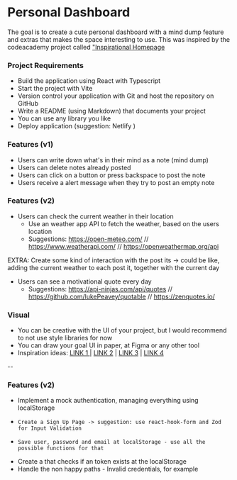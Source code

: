 # Personal Dashboard 

The goal is to create a cute personal dashboard with a mind dump feature and extras that makes the space interesting to use. This was inspired by the codeacademy project called ["Inspirational Homepage](https://www.codecademy.com/projects/portfolio/inspirational-homepage)


### Project Requirements

- Build the application using React with Typescript 
- Start the project with Vite 
- Version control your application with Git and host the repository on GitHub
- Write a README (using Markdown) that documents your project
- You can use any library you like
- Deploy application (suggestion: Netlify )


### Features (v1)

- Users can write down what's in their mind as a note (mind dump)
- Users can delete notes already posted 
- Users can click on a button or press backspace to post the note 
- Users receive a alert message when they try to post an empty note 

### Features (v2)
- Users can check the current weather in their location
    - Use an weather app API to fetch the weather, based on the users location 
    - Suggestions: https://open-meteo.com/ // https://www.weatherapi.com/ // https://openweathermap.org/api

EXTRA: Create some kind of interaction with the post its -> could be like, adding the current weather to each post it, together with the current day 

- Users can see a motivational quote every day 
    - Suggestions: https://api-ninjas.com/api/quotes // https://github.com/lukePeavey/quotable // https://zenquotes.io/
 
### Visual 
- You can be creative with the UI of your project, but I would recommend to not use style libraries for now 
- You can draw your goal UI in paper, at Figma or any other tool 
- Inspiration ideas: [LINK 1 ](https://site.xtiles.app/wp-content/uploads/2024/04/brain_dump.webp) | [LINK 2](https://goofy-hopper-a9bd1f.netlify.app/) | [LINK 3](https://dribbble.com/shots/3603745-Notes-app-page) | [LINK 4](https://dribbble.com/shots/24368885-My-take-on-Notes-app)

-- 

 ### Features (v2) 
 - Implement a mock authentication, managing everything using localStorage 
 -     Create a Sign Up Page -> suggestion: use react-hook-form and Zod for Input Validation 
 -     Save user, password and email at localStorage - use all the possible functions for that
 - Create a <ProtectedRoute> that checks if an token exists at the localStorage
 - Handle the non happy paths - Invalid credentials, for example



